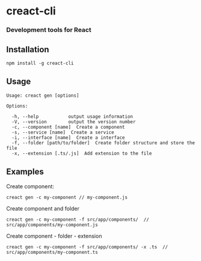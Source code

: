creact-cli
=========
### Development tools for React

## Installation

    npm install -g creact-cli

## Usage

    Usage: creact gen [options]

    Options:

      -h, --help           output usage information
      -V, --version        output the version number
      -c, --component [name]  Create a component
      -s, --service [name]  Create a service
      -i, --interface [name]  Create a interface
      -f, --folder [path/to/folder]  Create folder structure and store the file
      -x, --extension [.ts/.js]  Add extension to the file

## Examples

Create component:

    creact gen -c my-component // my-component.js


Create component and folder

    creact gen -c my-component -f src/app/components/  // src/app/components/my-component.js

Create component - folder - extension

    creact gen -c my-component -f src/app/components/ -x .ts  // src/app/components/my-component.ts